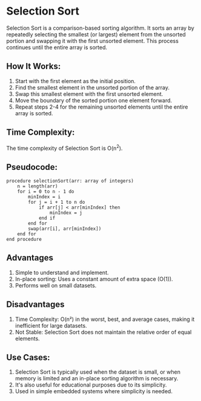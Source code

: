 # Selection Sort

Selection Sort is a comparison-based sorting algorithm. It sorts an array by repeatedly selecting the smallest (or largest) element from the unsorted portion and swapping it with the first unsorted element. This process continues until the entire array is sorted.

## How It Works:
1. Start with the first element as the initial position.
2. Find the smallest element in the unsorted portion of the array.
3. Swap this smallest element with the first unsorted element.
4. Move the boundary of the sorted portion one element forward.
5. Repeat steps 2-4 for the remaining unsorted elements until the entire array is sorted.

## Time Complexity:
The time complexity of Selection Sort is O(n<sup>2</sup>).

## Pseudocode:

```pseudo
procedure selectionSort(arr: array of integers)
    n = length(arr)
    for i = 0 to n - 1 do
        minIndex = i
        for j = i + 1 to n do
            if arr[j] < arr[minIndex] then
                minIndex = j
            end if
        end for
        swap(arr[i], arr[minIndex])
    end for
end procedure
```

## Advantages
1. Simple to understand and implement.
2. In-place sorting: Uses a constant amount of extra space (O(1)).
3. Performs well on small datasets.

## Disadvantages
1. Time Complexity: O(n²) in the worst, best, and average cases, making it inefficient for large datasets.
2. Not Stable: Selection Sort does not maintain the relative order of equal elements.

## Use Cases:
1. Selection Sort is typically used when the dataset is small, or when memory is limited and an in-place sorting algorithm is necessary.
2. It's also useful for educational purposes due to its simplicity.
3. Used in simple embedded systems where simplicity is needed.

